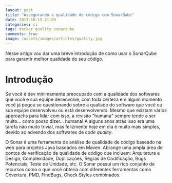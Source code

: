 ```yaml
---
layout: post
title: "Assegurando a qualidade de código com SonarQube"
date: 2017-10-15 21:09
categories: ci
tags: docker quality sonarqube
comments: true
image: /assets/images/articles/quality.jpg
---
```


Nesse artigo vou dar uma breve introdução de como usar o SonarQube para garantir melhor qualidade do seu código.

# Introdução

Se você é dev minimamente preocupado com a qualidade dos softwares que você e sua equipe desenvolve, com toda certeza em algum momento você já pegou se questionando sobre a qualiade do software que você ou sua equipe desenvolveu ou está desenvolvendo.
Mesmo que existam vários approachs para lidar com isso, a revisão "humana" sempre tende a ser muito... como posso dizer... humana!
A alguns anos atrás isso era uma tarefa não muito trivial, mas felizmente hoje em dia é muito mais simples, devido  ao advendo dos softwares de *code quality*.


O Sonar é uma ferramenta de análise de qualidade de código baseado na web para projetos Java baseados em Maven. Abrange uma ampla área de pontos de verificação de qualidade de código que incluem: Arquitetura e Design, Complexidade, Duplicações, Regras de Codificação, Bugs Potenciais, Teste de Unidade, etc. O Sonar possui um rico conjunto de recursos como o que você obteria com diferentes ferramentas como Covertura, PMD, FindBugs, Check Styles combinados.
